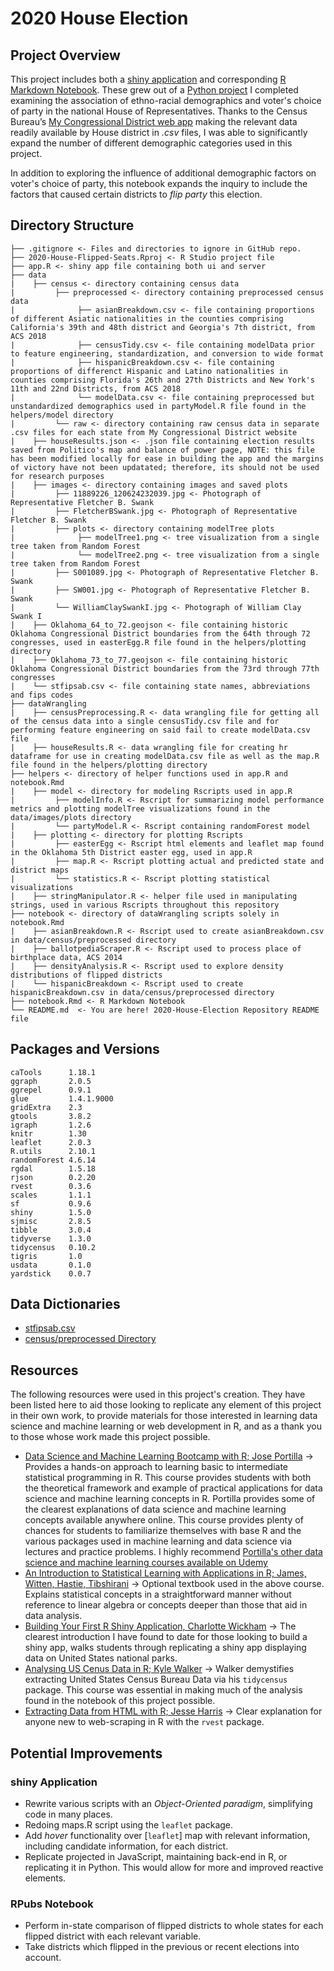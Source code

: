 # 2020 House Election

## Project Overview

This project includes both a [shiny application](https://samuelswank.shinyapps.io/2020-House-Election/) and corresponding [R Markdown Notebook](https://rpubs.com/shengjiyang/House-2020). These grew out of a [Python project](https://github.com/shengjiyang/2016-House-Election) I completed examining the association of ethno-racial demographics and voter's choice of party in the national House of Representatives. Thanks to the Census Bureau’s [My Congressional District web app](https://www.census.gov/mycd/) making the relevant data readily available by House district in *.csv* files, I was able to significantly expand the number of different demographic categories used in this project.

In addition to exploring the influence of additional demographic factors on voter's choice of party, this notebook expands the inquiry to include the factors that caused certain districts to *flip party* this election.

## Directory Structure

```
├── .gitignore <- Files and directories to ignore in GitHub repo.
├── 2020-House-Flipped-Seats.Rproj <- R Studio project file
├── app.R <- shiny app file containing both ui and server
├── data
|    ├── census <- directory containing census data
|         ├── preprocessed <- directory containing preprocessed census data
|              ├── asianBreakdown.csv <- file containing proportions of different Asiatic nationalities in the counties comprising California's 39th and 48th district and Georgia's 7th district, from ACS 2018
|              ├── censusTidy.csv <- file containing modelData prior to feature engineering, standardization, and conversion to wide format
|              ├── hispanicBreakdown.csv <- file containing proportions of differenct Hispanic and Latino nationalities in counties comprising Florida's 26th and 27th Districts and New York's 11th and 22nd Districts, from ACS 2018
|              └── modelData.csv <- file containing preprocessed but unstandardized demographics used in partyModel.R file found in the helpers/model directory
|         └── raw <- directory containing raw census data in separate .csv files for each state from My Congressional District website
|    ├── houseResults.json <- .json file containing election results saved from Politico's map and balance of power page, NOTE: this file has been modified locally for ease in building the app and the margins of victory have not been updatated; therefore, its should not be used for research purposes
|    ├── images <- directory containing images and saved plots
|         ├── 11889226_120624232039.jpg <- Photograph of Representative Fletcher B. Swank
|         ├── FletcherBSwank.jpg <- Photograph of Representative Fletcher B. Swank
|         ├── plots <- directory containing modelTree plots
|              ├── modelTree1.png <- tree visualization from a single tree taken from Random Forest
|              └── modelTree2.png <- tree visualization from a single tree taken from Random Forest
|         ├── S001089.jpg <- Photograph of Representative Fletcher B. Swank
|         ├── SW001.jpg <- Photograph of Representative Fletcher B. Swank
|         └── WilliamClaySwankI.jpg <- Photograph of William Clay Swank I
|    ├── Oklahoma_64_to_72.geojson <- file containing historic Oklahoma Congressional District boundaries from the 64th through 72 congresses, used in easterEgg.R file found in the helpers/plotting directory
|    ├── Oklahoma_73_to_77.geojson <- file containing historic Oklahoma Congressional District boundaries from the 73rd through 77th congresses 
|    └── stfipsab.csv <- file containing state names, abbreviations and fips codes
├── dataWrangling
|    ├── censusPreprocessing.R <- data wrangling file for getting all of the census data into a single censusTidy.csv file and for performing feature engineering on said fail to create modelData.csv file
|    ├── houseResults.R <- data wrangling file for creating hr dataframe for use in creating modelData.csv file as well as the map.R file found in the helpers/plotting directory
├── helpers <- directory of helper functions used in app.R and notebook.Rmd
|    ├── model <- directory for modeling Rscripts used in app.R
|         ├── modelInfo.R <- Rscript for summarizing model performance metrics and plotting modelTree visualizations found in the data/images/plots directory
|         └── partyModel.R <- Rscript containing randomForest model
|    ├── plotting <- directory for plotting Rscripts
|         ├── easterEgg <- Rscript html elements and leaflet map found in the Oklahoma 5th District easter egg, used in app.R
|         ├── map.R <- Rscript plotting actual and predicted state and district maps
|         └── statistics.R <- Rscript plotting statistical visualizations
|    ├── stringManipulator.R <- helper file used in manipulating strings, used in various Rscripts throughout this repository
├── notebook <- directory of dataWrangling scripts solely in notebook.Rmd
|    ├── asianBreakdown.R <- Rscript used to create asianBreakdown.csv in data/census/preprocessed directory
|    ├── ballotpediaScraper.R <- Rscript used to process place of birthplace data, ACS 2014
|    ├── densityAnalysis.R <- Rscript used to explore density distributions of flipped districts
|    └── hispanicBreakdown <- Rscript used to create hispanicBreakdown.csv in data/census/preprocessed directory
├── notebook.Rmd <- R Markdown Notebook
└── README.md  <- You are here! 2020-House-Election Repository README file
```

## Packages and Versions

```
caTools      1.18.1
ggraph       2.0.5
ggrepel      0.9.1
glue         1.4.1.9000
gridExtra    2.3
gtools       3.8.2
igraph       1.2.6
knitr        1.30
leaflet      2.0.3
R.utils      2.10.1
randomForest 4.6.14
rgdal        1.5.18
rjson        0.2.20
rvest        0.3.6
scales       1.1.1
sf           0.9.6
shiny        1.5.0
sjmisc       2.8.5
tibble       3.0.4
tidyverse    1.3.0
tidycensus   0.10.2
tigris       1.0
usdata       0.1.0
yardstick    0.0.7
```

## Data Dictionaries

- [stfipsab.csv](data/DATADICTIONARY.md)
- [census/preprocessed Directory](data/census/demographics/preprocessed/DATADICTIONARY.md)

## Resources

The following resources were used in this project's creation. They have been listed here to aid those looking to replicate any element of this project in their own work, to provide materials for those interested in learning data science and machine learning or web development in R, and as a thank you to those whose work made this project possible.

- [Data Science and Machine Learning Bootcamp with R; Jose Portilla](https://www.udemy.com/course/data-science-and-machine-learning-bootcamp-with-r/) -> Provides a hands-on approach to learning basic to intermediate statistical programming in R. This course provides students with both the theoretical framework and example of practical applications for data science and machine learning concepts in R. Portilla provides some of the clearest explanations of data science and machine learning concepts available anywhere online. This course provides plenty of chances for students to familiarize themselves with base R and the various packages used in machine learning and data science via lectures and practice problems. I highly recommend [Portilla's other data science and machine learning courses available on Udemy](https://www.udemy.com/user/joseportilla/)
- [An Introduction to Statistical Learning with Applications in R; James, Witten, Hastie, Tibshirani](https://www.statlearning.com/) -> Optional textbook used in the above course. Explains statistical concepts in a straightforward manner without reference to linear algebra or concepts deeper than those that aid in data analysis.
- [Building Your First R Shiny Application, Charlotte Wickham](https://app.pluralsight.com/library/courses/building-first-r-shiny-application/) -> The clearest introduction I have found to date for those looking to build a shiny app, walks students through replicating a shiny app displaying data on United States national parks. 
- [Analysing US Cenus Data in R; Kyle Walker](https://campus.datacamp.com/courses/analyzing-us-census-data-in-r/) -> Walker demystifies extracting United States Census Bureau Data via his `tidycensus` package. This course was essential in making much of the analysis found in the notebook of this project possible.
- [Extracting Data from HTML with R; Jesse Harris](https://app.pluralsight.com/library/courses/extracting-data-from-html-with-r/) -> Clear explanation for anyone new to web-scraping in R with the `rvest` package.

## Potential Improvements

### shiny Application

- Rewrite various scripts with an *Object-Oriented paradigm*, simplifying code in many places. 
- Redoing maps.R script using the `leaflet` package.
- Add *hover* functionality over [`leaflet`] map with relevant information, including candidate information, for each district.
- Replicate projected in JavaScript, maintaining back-end in R, or replicating it in Python. This would allow for more and improved reactive elements.

### RPubs Notebook

- Perform in-state comparison of flipped districts to whole states for each flipped district with each relevant variable.
- Take districts which flipped in the previous or recent elections into account.